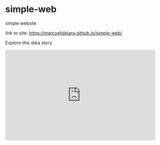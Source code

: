 # simple-web
simple website 

link to site: https://marcoelidelara.github.io/simple-web/

Explore this data story 
<iframe width="474" height="288" seamless frameborder="0" scrolling="no" src="https://docs.google.com/spreadsheets/d/e/2PACX-1vQCfEVagHFXLMZlmr7vhW_ZZvWJayHDxV5VrqRG-DSyfdCEXCIqQjV842jw4fsrUkr83JtZml37lI19/pubchart?oid=1759503447&amp;format=interactive"></iframe>
